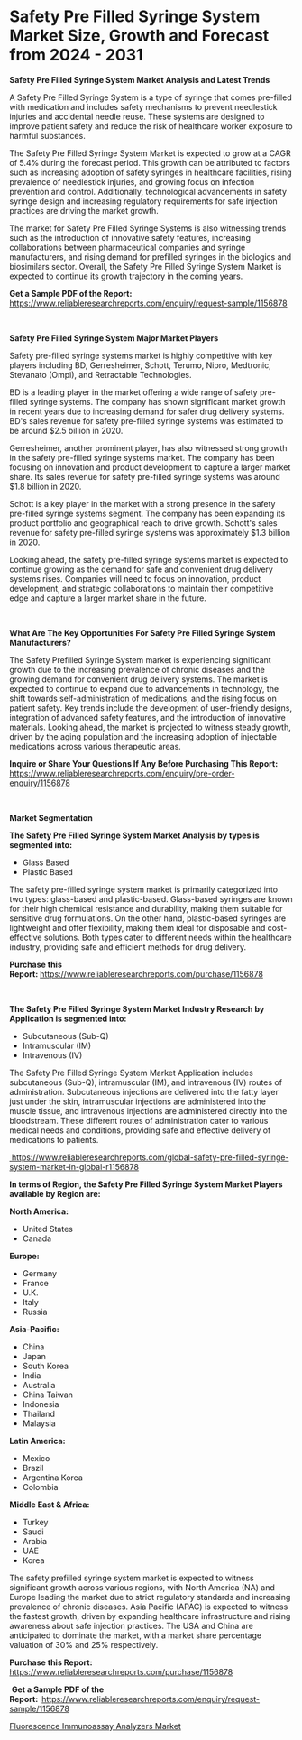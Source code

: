 <p><h1>Safety Pre Filled Syringe System Market Size, Growth and Forecast from 2024 - 2031</h1></p><p><strong>Safety Pre Filled Syringe System Market Analysis and Latest Trends</strong></p>
<p><p>A Safety Pre Filled Syringe System is a type of syringe that comes pre-filled with medication and includes safety mechanisms to prevent needlestick injuries and accidental needle reuse. These systems are designed to improve patient safety and reduce the risk of healthcare worker exposure to harmful substances.</p><p>The Safety Pre Filled Syringe System Market is expected to grow at a CAGR of 5.4% during the forecast period. This growth can be attributed to factors such as increasing adoption of safety syringes in healthcare facilities, rising prevalence of needlestick injuries, and growing focus on infection prevention and control. Additionally, technological advancements in safety syringe design and increasing regulatory requirements for safe injection practices are driving the market growth.</p><p>The market for Safety Pre Filled Syringe Systems is also witnessing trends such as the introduction of innovative safety features, increasing collaborations between pharmaceutical companies and syringe manufacturers, and rising demand for prefilled syringes in the biologics and biosimilars sector. Overall, the Safety Pre Filled Syringe System Market is expected to continue its growth trajectory in the coming years.</p></p>
<p><strong>Get a Sample PDF of the Report:&nbsp;</strong> <a href="https://www.reliableresearchreports.com/enquiry/request-sample/1156878">https://www.reliableresearchreports.com/enquiry/request-sample/1156878</a></p>
<p>&nbsp;</p>
<p><strong>Safety Pre Filled Syringe System Major Market Players</strong></p>
<p><p>Safety pre-filled syringe systems market is highly competitive with key players including BD, Gerresheimer, Schott, Terumo, Nipro, Medtronic, Stevanato (Ompi), and Retractable Technologies.</p><p>BD is a leading player in the market offering a wide range of safety pre-filled syringe systems. The company has shown significant market growth in recent years due to increasing demand for safer drug delivery systems. BD's sales revenue for safety pre-filled syringe systems was estimated to be around $2.5 billion in 2020.</p><p>Gerresheimer, another prominent player, has also witnessed strong growth in the safety pre-filled syringe systems market. The company has been focusing on innovation and product development to capture a larger market share. Its sales revenue for safety pre-filled syringe systems was around $1.8 billion in 2020.</p><p>Schott is a key player in the market with a strong presence in the safety pre-filled syringe systems segment. The company has been expanding its product portfolio and geographical reach to drive growth. Schott's sales revenue for safety pre-filled syringe systems was approximately $1.3 billion in 2020.</p><p>Looking ahead, the safety pre-filled syringe systems market is expected to continue growing as the demand for safe and convenient drug delivery systems rises. Companies will need to focus on innovation, product development, and strategic collaborations to maintain their competitive edge and capture a larger market share in the future.</p></p>
<p>&nbsp;</p>
<p><strong>What Are The Key Opportunities For Safety Pre Filled Syringe System Manufacturers?</strong></p>
<p><p>The Safety Prefilled Syringe System market is experiencing significant growth due to the increasing prevalence of chronic diseases and the growing demand for convenient drug delivery systems. The market is expected to continue to expand due to advancements in technology, the shift towards self-administration of medications, and the rising focus on patient safety. Key trends include the development of user-friendly designs, integration of advanced safety features, and the introduction of innovative materials. Looking ahead, the market is projected to witness steady growth, driven by the aging population and the increasing adoption of injectable medications across various therapeutic areas.</p></p>
<p><strong>Inquire or Share Your Questions If Any Before Purchasing This Report:</strong> <a href="https://www.reliableresearchreports.com/enquiry/pre-order-enquiry/1156878">https://www.reliableresearchreports.com/enquiry/pre-order-enquiry/1156878</a></p>
<p>&nbsp;</p>
<p><strong>Market Segmentation</strong></p>
<p><strong>The Safety Pre Filled Syringe System Market Analysis by types is segmented into:</strong></p>
<p><ul><li>Glass Based</li><li>Plastic Based</li></ul></p>
<p><p>The safety pre-filled syringe system market is primarily categorized into two types: glass-based and plastic-based. Glass-based syringes are known for their high chemical resistance and durability, making them suitable for sensitive drug formulations. On the other hand, plastic-based syringes are lightweight and offer flexibility, making them ideal for disposable and cost-effective solutions. Both types cater to different needs within the healthcare industry, providing safe and efficient methods for drug delivery.</p></p>
<p><strong>Purchase this Report:&nbsp;</strong><a href="https://www.reliableresearchreports.com/purchase/1156878">https://www.reliableresearchreports.com/purchase/1156878</a></p>
<p>&nbsp;</p>
<p><strong>The Safety Pre Filled Syringe System Market Industry Research by Application is segmented into:</strong></p>
<p><ul><li>Subcutaneous (Sub-Q)</li><li>Intramuscular (IM)</li><li>Intravenous (IV)</li></ul></p>
<p><p>The Safety Pre Filled Syringe System Market Application includes subcutaneous (Sub-Q), intramuscular (IM), and intravenous (IV) routes of administration. Subcutaneous injections are delivered into the fatty layer just under the skin, intramuscular injections are administered into the muscle tissue, and intravenous injections are administered directly into the bloodstream. These different routes of administration cater to various medical needs and conditions, providing safe and effective delivery of medications to patients.</p></p>
<p><a href="https://www.reliableresearchreports.com/global-safety-pre-filled-syringe-system-market-in-global-r1156878">&nbsp;https://www.reliableresearchreports.com/global-safety-pre-filled-syringe-system-market-in-global-r1156878</a></p>
<p><strong>In terms of Region, the Safety Pre Filled Syringe System Market Players available by Region are:</strong></p>
<p>
    <p> <strong> North America: </strong>
        <ul>
            <li>United States</li>
            <li>Canada</li>
        </ul>
        </p> 
    <p> <strong> Europe: </strong>
        <ul>
            <li>Germany</li>
            <li>France</li>
            <li>U.K.</li>
            <li>Italy</li>
            <li>Russia</li>
        </ul>
        </p> 
    <p> <strong> Asia-Pacific: </strong>
        <ul>
            <li>China</li>
            <li>Japan</li>
            <li>South Korea</li>
            <li>India</li>
            <li>Australia</li>
            <li>China Taiwan</li>
            <li>Indonesia</li>
            <li>Thailand</li>
            <li>Malaysia</li>
        </ul>
        </p> 
    <p> <strong> Latin America: </strong>
        <ul>
            <li>Mexico</li>
            <li>Brazil</li>
            <li>Argentina Korea</li>
            <li>Colombia</li>
        </ul>
        </p> 
    <p> <strong> Middle East & Africa: </strong>
        <ul>
            <li>Turkey</li>
            <li>Saudi</li>
            <li>Arabia</li>
            <li>UAE</li>
            <li>Korea</li>
        </ul>
    </p>
    </p>
<p><p>The safety prefilled syringe system market is expected to witness significant growth across various regions, with North America (NA) and Europe leading the market due to strict regulatory standards and increasing prevalence of chronic diseases. Asia Pacific (APAC) is expected to witness the fastest growth, driven by expanding healthcare infrastructure and rising awareness about safe injection practices. The USA and China are anticipated to dominate the market, with a market share percentage valuation of 30% and 25% respectively.</p></p>
<p><strong>Purchase this Report: </strong><a href="https://www.reliableresearchreports.com/purchase/1156878">https://www.reliableresearchreports.com/purchase/1156878</a></p>
<p>&nbsp;<strong>Get a Sample PDF of the Report:&nbsp;&nbsp;</strong><a href="https://www.reliableresearchreports.com/enquiry/request-sample/1156878">https://www.reliableresearchreports.com/enquiry/request-sample/1156878</a></p>
<p><strong></strong></p>
<p><p><a href="https://view.publitas.com/reportprime-1/fluorescence-immunoassay-analyzers-market-focuses-on-market-share-size-and-projected-forecast-till-2031/">Fluorescence Immunoassay Analyzers Market</a></p></p>